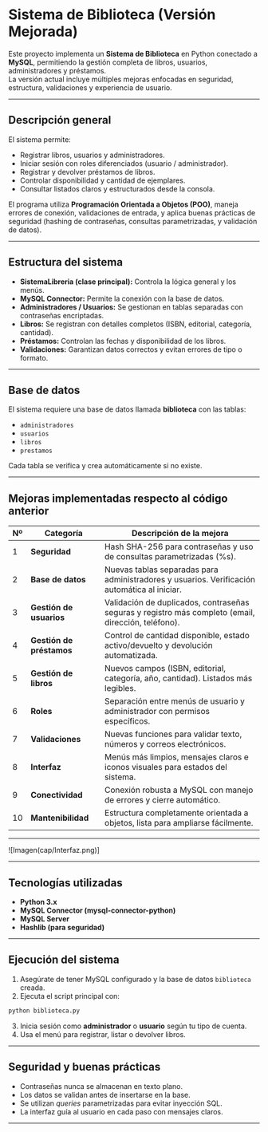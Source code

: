 #  Sistema de Biblioteca (Versión Mejorada)

Este proyecto implementa un **Sistema de Biblioteca** en Python conectado a **MySQL**, permitiendo la gestión completa de libros, usuarios, administradores y préstamos.  
La versión actual incluye múltiples mejoras enfocadas en seguridad, estructura, validaciones y experiencia de usuario.

---

##  Descripción general

El sistema permite:
- Registrar libros, usuarios y administradores.
- Iniciar sesión con roles diferenciados (usuario / administrador).
- Registrar y devolver préstamos de libros.
- Controlar disponibilidad y cantidad de ejemplares.
- Consultar listados claros y estructurados desde la consola.

El programa utiliza **Programación Orientada a Objetos (POO)**, maneja errores de conexión, validaciones de entrada, y aplica buenas prácticas de seguridad (hashing de contraseñas, consultas parametrizadas, y validación de datos).

---

##  Estructura del sistema

- **SistemaLibreria (clase principal):** Controla la lógica general y los menús.
- **MySQL Connector:** Permite la conexión con la base de datos.
- **Administradores / Usuarios:** Se gestionan en tablas separadas con contraseñas encriptadas.
- **Libros:** Se registran con detalles completos (ISBN, editorial, categoría, cantidad).
- **Préstamos:** Controlan las fechas y disponibilidad de los libros.
- **Validaciones:** Garantizan datos correctos y evitan errores de tipo o formato.

---

##  Base de datos

El sistema requiere una base de datos llamada **biblioteca** con las tablas:
- `administradores`
- `usuarios`
- `libros`
- `prestamos`

Cada tabla se verifica y crea automáticamente si no existe.

---

##  Mejoras implementadas respecto al código anterior

| Nº | Categoría | Descripción de la mejora |
|----|------------|--------------------------|
| 1 | **Seguridad** | Hash SHA-256 para contraseñas y uso de consultas parametrizadas (%s). |
| 2 | **Base de datos** | Nuevas tablas separadas para administradores y usuarios. Verificación automática al iniciar. |
| 3 | **Gestión de usuarios** | Validación de duplicados, contraseñas seguras y registro más completo (email, dirección, teléfono). |
| 4 | **Gestión de préstamos** | Control de cantidad disponible, estado activo/devuelto y devolución automatizada. |
| 5 | **Gestión de libros** | Nuevos campos (ISBN, editorial, categoría, año, cantidad). Listados más legibles. |
| 6 | **Roles** | Separación entre menús de usuario y administrador con permisos específicos. |
| 7 | **Validaciones** | Nuevas funciones para validar texto, números y correos electrónicos. |
| 8 | **Interfaz** | Menús más limpios, mensajes claros e iconos visuales para estados del sistema. |
| 9 | **Conectividad** | Conexión robusta a MySQL con manejo de errores y cierre automático. |
| 10 | **Mantenibilidad** | Estructura completamente orientada a objetos, lista para ampliarse fácilmente. |

---

![Imagen(cap/Interfaz.png)]



---
##  Tecnologías utilizadas

- **Python 3.x**
- **MySQL Connector (mysql-connector-python)**
- **MySQL Server**
- **Hashlib (para seguridad)**

---

##  Ejecución del sistema

1. Asegúrate de tener MySQL configurado y la base de datos `biblioteca` creada.
2. Ejecuta el script principal con:

```bash
python biblioteca.py
```

3. Inicia sesión como **administrador** o **usuario** según tu tipo de cuenta.
4. Usa el menú para registrar, listar o devolver libros.

---

##  Seguridad y buenas prácticas

- Contraseñas nunca se almacenan en texto plano.
- Los datos se validan antes de insertarse en la base.
- Se utilizan *queries* parametrizadas para evitar inyección SQL.
- La interfaz guía al usuario en cada paso con mensajes claros.

---




